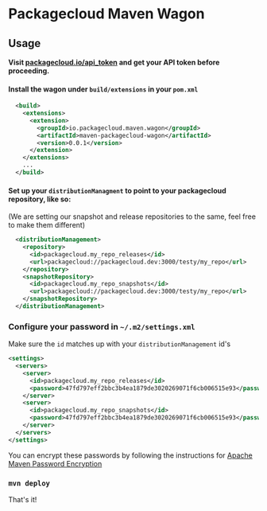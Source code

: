 # Packagecloud Maven Wagon

## Usage

**Visit [packagecloud.io/api_token](packagecloud.io/api_token) and get your API token before proceeding.**

#### Install the wagon under `build/extensions` in your `pom.xml`
```xml
  <build>
    <extensions>
      <extension>
        <groupId>io.packagecloud.maven.wagon</groupId>
        <artifactId>maven-packagecloud-wagon</artifactId>
        <version>0.0.1</version>
      </extension>
    </extensions>
    ...
  </build>
```

#### Set up your `distributionManagment` to point to your packagecloud repository, like so:

(We are setting our snapshot and release repositories to the same, feel free to make them different)

```xml
  <distributionManagement>
    <repository>
      <id>packagecloud.my_repo_releases</id>
      <url>packagecloud://packagecloud.dev:3000/testy/my_repo</url>
    </repository>
    <snapshotRepository>
      <id>packagecloud.my_repo_snapshots</id>
      <url>packagecloud://packagecloud.dev:3000/testy/my_repo</url>
    </snapshotRepository>
  </distributionManagement>
```

### Configure your password in `~/.m2/settings.xml`

Make sure the `id` matches up with your `distributionManagement` id's

```xml
<settings>
  <servers>
    <server>
      <id>packagecloud.my_repo_releases</id>
      <password>47fd797eff2bbc3b4ea1879de3020269071f6cb006515e93</password>
    </server>
    <server>
      <id>packagecloud.my_repo_snapshots</id>
      <password>47fd797eff2bbc3b4ea1879de3020269071f6cb006515e93</password>
    </server>
  </servers>
</settings>
```

You can encrypt these passwords by following the instructions for [Apache Maven Password Encryption](https://maven.apache.org/guides/mini/guide-encryption.html)

### `mvn deploy`
That's it!
